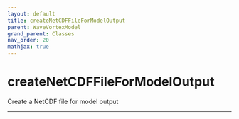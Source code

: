 ```yaml
---
layout: default
title: createNetCDFFileForModelOutput
parent: WaveVortexModel
grand_parent: Classes
nav_order: 20
mathjax: true
---
```


#  createNetCDFFileForModelOutput

Create a NetCDF file for model output


---

